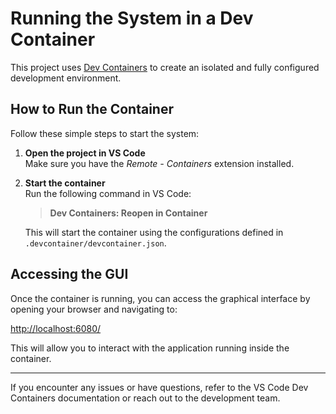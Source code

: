 # Running the System in a Dev Container

This project uses [Dev Containers](https://code.visualstudio.com/docs/remote/containers) to create an isolated and fully configured development environment.

## How to Run the Container

Follow these simple steps to start the system:

1. **Open the project in VS Code**  
   Make sure you have the _Remote - Containers_ extension installed.

2. **Start the container**  
   Run the following command in VS Code:
   > **Dev Containers: Reopen in Container**
   
   This will start the container using the configurations defined in `.devcontainer/devcontainer.json`.

## Accessing the GUI

Once the container is running, you can access the graphical interface by opening your browser and navigating to:

[http://localhost:6080/](http://localhost:6080/)

This will allow you to interact with the application running inside the container.

---

If you encounter any issues or have questions, refer to the VS Code Dev Containers documentation or reach out to the development team.